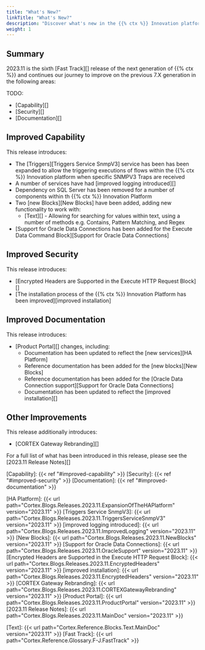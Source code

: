 ```yaml
---
title: "What's New?"
linkTitle: "What's New?"
description: "Discover what's new in the {{% ctx %}} Innovation platform."
weight: 1
---
```


## Summary

2023.11 is the sixth [Fast Track][] release of the next generation of {{% ctx %}} and continues our journey to improve on the previous 7.X generation in the following areas:

TODO:

* [Capability][]
* [Security][]
* [Documentation][]

## Improved Capability

This release introduces:

* The [Triggers][Triggers Service SnmpV3] service has been has been expanded to allow the triggering executions of flows within the {{% ctx %}} Innovation platform when specific SNMPV3 Traps are received
* A number of services have had [improved logging introduced][]
* Dependency on SQL Server has been removed for a number of components within th {{% ctx %}} Innovation Platform
* Two [new Blocks][New Blocks] have been added, adding new functionality to work with:
  * [Text][] - Allowing for searching for values within text, using a number of methods e.g. Contains, Pattern Matching, and Regex
* [Support for Oracle Data Connections has been added for the Execute Data Command Block][Support for Oracle Data Connections]

## Improved Security

This release introduces:

* [Encrypted Headers are Supported in the Execute HTTP Request Block][]
* [The installation process of the {{% ctx %}} Innovation Platform has been improved][improved installation]

## Improved Documentation

This release introduces:

* [Product Portal][] changes, including:
  * Documentation has been updated to reflect the [new services][HA Platform]
  * Reference documentation has been added for the [new blocks][New Blocks]
  * Reference documentation has been added for the [Oracle Data Connection support][Support for Oracle Data Connections]
  * Documentation has been updated to reflect the [improved installation][]

## Other Improvements

This release additionally introduces:

* [CORTEX Gateway Rebranding][]

For a full list of what has been introduced in this release, please see the [2023.11 Release Notes][]

[Capability]: {{< ref "#improved-capability" >}}
[Security]: {{< ref "#improved-security" >}}
[Documentation]: {{< ref "#improved-documentation" >}}

[HA Platform]: {{< url path="Cortex.Blogs.Releases.2023.11.ExpansionOfTheHAPlatform" version="2023.11" >}}
[Triggers Service SnmpV3]: {{< url path="Cortex.Blogs.Releases.2023.11.TriggersServiceSnmpV3" version="2023.11" >}}
[improved logging introduced]: {{< url path="Cortex.Blogs.Releases.2023.11.ImprovedLogging" version="2023.11" >}}
[New Blocks]: {{< url path="Cortex.Blogs.Releases.2023.11.NewBlocks" version="2023.11" >}}
[Support for Oracle Data Connections]: {{< url path="Cortex.Blogs.Releases.2023.11.OracleSupport" version="2023.11" >}}
[Encrypted Headers are Supported in the Execute HTTP Request Block]: {{< url path="Cortex.Blogs.Releases.2023.11.EncryptedHeaders" version="2023.11" >}}
[improved installation]: {{< url path="Cortex.Blogs.Releases.2023.11.EncryptedHeaders" version="2023.11" >}}
[CORTEX Gateway Rebranding]: {{< url path="Cortex.Blogs.Releases.2023.11.CORTEXGatewayRebranding" version="2023.11" >}}
[Product Portal]: {{< url path="Cortex.Blogs.Releases.2023.11.ProductPortal" version="2023.11" >}}
[2023.11 Release Notes]: {{< url path="Cortex.Blogs.Releases.2023.11.MainDoc" version="2023.11" >}}

[Text]: {{< url path="Cortex.Reference.Blocks.Text.MainDoc" version="2023.11" >}}
[Fast Track]: {{< url path="Cortex.Reference.Glossary.F-J.FastTrack" >}}
